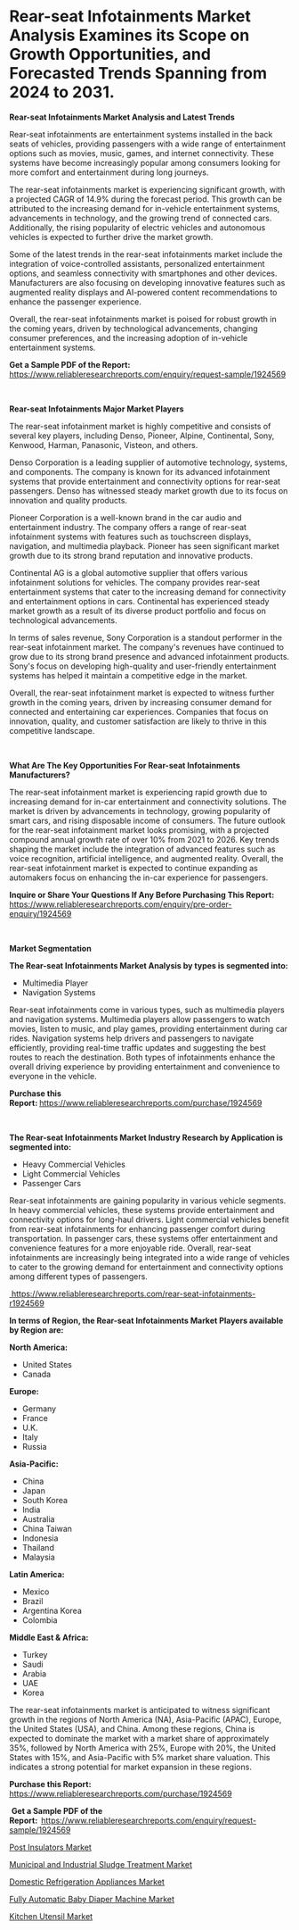 <p><h1>Rear-seat Infotainments Market Analysis Examines its Scope on Growth Opportunities, and Forecasted Trends Spanning from 2024 to 2031.</h1></p><p><strong>Rear-seat Infotainments Market Analysis and Latest Trends</strong></p>
<p><p>Rear-seat infotainments are entertainment systems installed in the back seats of vehicles, providing passengers with a wide range of entertainment options such as movies, music, games, and internet connectivity. These systems have become increasingly popular among consumers looking for more comfort and entertainment during long journeys.</p><p>The rear-seat infotainments market is experiencing significant growth, with a projected CAGR of 14.9% during the forecast period. This growth can be attributed to the increasing demand for in-vehicle entertainment systems, advancements in technology, and the growing trend of connected cars. Additionally, the rising popularity of electric vehicles and autonomous vehicles is expected to further drive the market growth.</p><p>Some of the latest trends in the rear-seat infotainments market include the integration of voice-controlled assistants, personalized entertainment options, and seamless connectivity with smartphones and other devices. Manufacturers are also focusing on developing innovative features such as augmented reality displays and AI-powered content recommendations to enhance the passenger experience.</p><p>Overall, the rear-seat infotainments market is poised for robust growth in the coming years, driven by technological advancements, changing consumer preferences, and the increasing adoption of in-vehicle entertainment systems.</p></p>
<p><strong>Get a Sample PDF of the Report:&nbsp;</strong> <a href="https://www.reliableresearchreports.com/enquiry/request-sample/1924569">https://www.reliableresearchreports.com/enquiry/request-sample/1924569</a></p>
<p>&nbsp;</p>
<p><strong>Rear-seat Infotainments Major Market Players</strong></p>
<p><p>The rear-seat infotainment market is highly competitive and consists of several key players, including Denso, Pioneer, Alpine, Continental, Sony, Kenwood, Harman, Panasonic, Visteon, and others.</p><p>Denso Corporation is a leading supplier of automotive technology, systems, and components. The company is known for its advanced infotainment systems that provide entertainment and connectivity options for rear-seat passengers. Denso has witnessed steady market growth due to its focus on innovation and quality products.</p><p>Pioneer Corporation is a well-known brand in the car audio and entertainment industry. The company offers a range of rear-seat infotainment systems with features such as touchscreen displays, navigation, and multimedia playback. Pioneer has seen significant market growth due to its strong brand reputation and innovative products.</p><p>Continental AG is a global automotive supplier that offers various infotainment solutions for vehicles. The company provides rear-seat entertainment systems that cater to the increasing demand for connectivity and entertainment options in cars. Continental has experienced steady market growth as a result of its diverse product portfolio and focus on technological advancements.</p><p>In terms of sales revenue, Sony Corporation is a standout performer in the rear-seat infotainment market. The company's revenues have continued to grow due to its strong brand presence and advanced infotainment products. Sony's focus on developing high-quality and user-friendly entertainment systems has helped it maintain a competitive edge in the market.</p><p>Overall, the rear-seat infotainment market is expected to witness further growth in the coming years, driven by increasing consumer demand for connected and entertaining car experiences. Companies that focus on innovation, quality, and customer satisfaction are likely to thrive in this competitive landscape.</p></p>
<p>&nbsp;</p>
<p><strong>What Are The Key Opportunities For Rear-seat Infotainments Manufacturers?</strong></p>
<p><p>The rear-seat infotainment market is experiencing rapid growth due to increasing demand for in-car entertainment and connectivity solutions. The market is driven by advancements in technology, growing popularity of smart cars, and rising disposable income of consumers. The future outlook for the rear-seat infotainment market looks promising, with a projected compound annual growth rate of over 10% from 2021 to 2026. Key trends shaping the market include the integration of advanced features such as voice recognition, artificial intelligence, and augmented reality. Overall, the rear-seat infotainment market is expected to continue expanding as automakers focus on enhancing the in-car experience for passengers.</p></p>
<p><strong>Inquire or Share Your Questions If Any Before Purchasing This Report:</strong> <a href="https://www.reliableresearchreports.com/enquiry/pre-order-enquiry/1924569">https://www.reliableresearchreports.com/enquiry/pre-order-enquiry/1924569</a></p>
<p>&nbsp;</p>
<p><strong>Market Segmentation</strong></p>
<p><strong>The Rear-seat Infotainments Market Analysis by types is segmented into:</strong></p>
<p><ul><li>Multimedia Player</li><li>Navigation Systems</li></ul></p>
<p><p>Rear-seat infotainments come in various types, such as multimedia players and navigation systems. Multimedia players allow passengers to watch movies, listen to music, and play games, providing entertainment during car rides. Navigation systems help drivers and passengers to navigate efficiently, providing real-time traffic updates and suggesting the best routes to reach the destination. Both types of infotainments enhance the overall driving experience by providing entertainment and convenience to everyone in the vehicle.</p></p>
<p><strong>Purchase this Report:&nbsp;</strong><a href="https://www.reliableresearchreports.com/purchase/1924569">https://www.reliableresearchreports.com/purchase/1924569</a></p>
<p>&nbsp;</p>
<p><strong>The Rear-seat Infotainments Market Industry Research by Application is segmented into:</strong></p>
<p><ul><li>Heavy Commercial Vehicles</li><li>Light Commercial Vehicles</li><li>Passenger Cars</li></ul></p>
<p><p>Rear-seat infotainments are gaining popularity in various vehicle segments. In heavy commercial vehicles, these systems provide entertainment and connectivity options for long-haul drivers. Light commercial vehicles benefit from rear-seat infotainments for enhancing passenger comfort during transportation. In passenger cars, these systems offer entertainment and convenience features for a more enjoyable ride. Overall, rear-seat infotainments are increasingly being integrated into a wide range of vehicles to cater to the growing demand for entertainment and connectivity options among different types of passengers.</p></p>
<p><a href="https://www.reliableresearchreports.com/rear-seat-infotainments-r1924569">&nbsp;https://www.reliableresearchreports.com/rear-seat-infotainments-r1924569</a></p>
<p><strong>In terms of Region, the Rear-seat Infotainments Market Players available by Region are:</strong></p>
<p>
    <p> <strong> North America: </strong>
        <ul>
            <li>United States</li>
            <li>Canada</li>
        </ul>
        </p> 
    <p> <strong> Europe: </strong>
        <ul>
            <li>Germany</li>
            <li>France</li>
            <li>U.K.</li>
            <li>Italy</li>
            <li>Russia</li>
        </ul>
        </p> 
    <p> <strong> Asia-Pacific: </strong>
        <ul>
            <li>China</li>
            <li>Japan</li>
            <li>South Korea</li>
            <li>India</li>
            <li>Australia</li>
            <li>China Taiwan</li>
            <li>Indonesia</li>
            <li>Thailand</li>
            <li>Malaysia</li>
        </ul>
        </p> 
    <p> <strong> Latin America: </strong>
        <ul>
            <li>Mexico</li>
            <li>Brazil</li>
            <li>Argentina Korea</li>
            <li>Colombia</li>
        </ul>
        </p> 
    <p> <strong> Middle East & Africa: </strong>
        <ul>
            <li>Turkey</li>
            <li>Saudi</li>
            <li>Arabia</li>
            <li>UAE</li>
            <li>Korea</li>
        </ul>
    </p>
    </p>
<p><p>The rear-seat infotainments market is anticipated to witness significant growth in the regions of North America (NA), Asia-Pacific (APAC), Europe, the United States (USA), and China. Among these regions, China is expected to dominate the market with a market share of approximately 35%, followed by North America with 25%, Europe with 20%, the United States with 15%, and Asia-Pacific with 5% market share valuation. This indicates a strong potential for market expansion in these regions.</p></p>
<p><strong>Purchase this Report: </strong><a href="https://www.reliableresearchreports.com/purchase/1924569">https://www.reliableresearchreports.com/purchase/1924569</a></p>
<p>&nbsp;<strong>Get a Sample PDF of the Report:&nbsp;&nbsp;</strong><a href="https://www.reliableresearchreports.com/enquiry/request-sample/1924569">https://www.reliableresearchreports.com/enquiry/request-sample/1924569</a></p>
<p><strong></strong></p>
<p><p><a href="https://medium.com/@denisewilsogdn64/strategic-insights-into-global-post-insulators-market-trends-2024-2031-covered-in-150-pages-5ceb7067f825">Post Insulators Market</a></p><p><a href="https://issuu.com/reportprime-2/docs/municipal-and-industrial-sludge-treatment-market-s">Municipal and Industrial Sludge Treatment Market</a></p><p><a href="https://github.com/eeenafisainka/Market-Research-Report-List-1/blob/main/domestic-refrigeration-appliances-market.md">Domestic Refrigeration Appliances Market</a></p><p><a href="https://medium.com/@elzaziemann1943/fully-automatic-baby-diaper-machine-market-a-global-and-regional-analysis-2024-2031-c645d4c59740">Fully Automatic Baby Diaper Machine Market</a></p><p><a href="https://github.com/fxdvmliw90/Market-Research-Report-List-1/blob/main/kitchen-utensil-market.md">Kitchen Utensil Market</a></p></p>